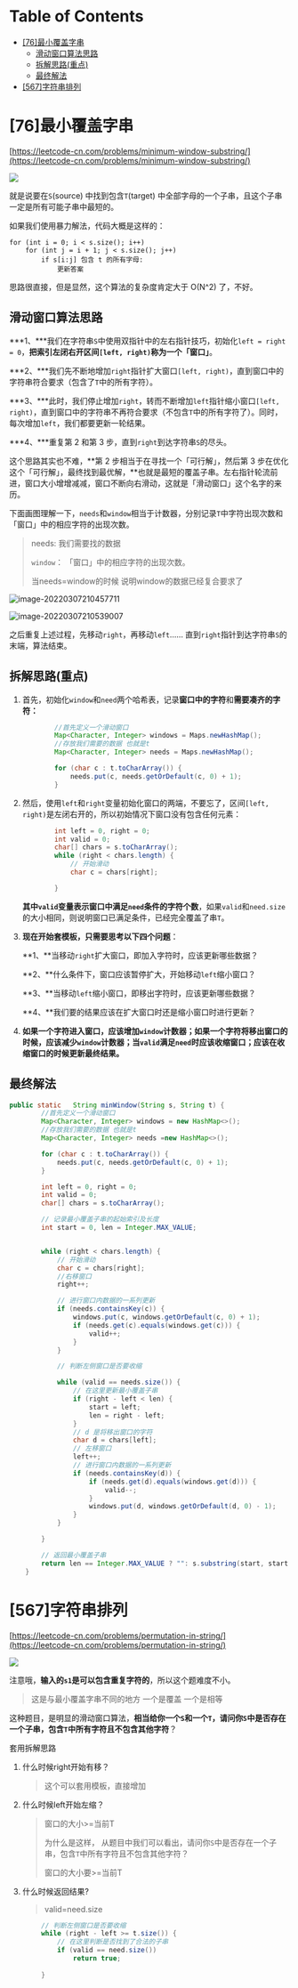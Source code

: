 # Table of Contents

* [[76]最小覆盖字串](#76最小覆盖字串)
  * [滑动窗口算法思路](#滑动窗口算法思路)
  * [拆解思路(重点)](#拆解思路重点)
  * [最终解法](#最终解法)
* [[567]字符串排列](#567字符串排列)




# [76]最小覆盖字串

[https://leetcode-cn.com/problems/minimum-window-substring/](https://leetcode-cn.com/problems/minimum-window-substring/)

![](.images/下载-1646658125277.png)

就是说要在`S`(source) 中找到包含`T`(target) 中全部字母的一个子串，且这个子串一定是所有可能子串中最短的。

如果我们使用暴力解法，代码大概是这样的：

```
for (int i = 0; i < s.size(); i++)
    for (int j = i + 1; j < s.size(); j++)
        if s[i:j] 包含 t 的所有字母:
            更新答案
```

思路很直接，但是显然，这个算法的复杂度肯定大于 O(N^2) 了，不好。



## 滑动窗口算法思路

***1、***我们在字符串`S`中使用双指针中的左右指针技巧，初始化`left = right = 0`，**把索引左闭右开区间`[left, right)`称为一个「窗口」**。

***2、***我们先不断地增加`right`指针扩大窗口`[left, right)`，直到窗口中的字符串符合要求（包含了`T`中的所有字符）。

***3、***此时，我们停止增加`right`，转而不断增加`left`指针缩小窗口`[left, right)`，直到窗口中的字符串不再符合要求（不包含`T`中的所有字符了）。同时，每次增加`left`，我们都要更新一轮结果。

***4、***重复第 2 和第 3 步，直到`right`到达字符串`S`的尽头。

这个思路其实也不难，**第 2 步相当于在寻找一个「可行解」，然后第 3 步在优化这个「可行解」，最终找到最优解，**也就是最短的覆盖子串。左右指针轮流前进，窗口大小增增减减，窗口不断向右滑动，这就是「滑动窗口」这个名字的来历。

下面画图理解一下，`needs`和`window`相当于计数器，分别记录`T`中字符出现次数和「窗口」中的相应字符的出现次数。

> needs: 我们需要找的数据
>
> `window`： 「窗口」中的相应字符的出现次数。
>
> 当needs=window的时候 说明window的数据已经复合要求了



![image-20220307210457711](.images/image-20220307210457711.png)

![image-20220307210539007](.images/image-20220307210539007.png)



之后重复上述过程，先移动`right`，再移动`left`…… 直到`right`指针到达字符串`S`的末端，算法结束。



## 拆解思路(重点)

1. 首先，初始化`window`和`need`两个哈希表，记录**窗口中的字符**和**需要凑齐的字符：**

   ```java
           //首先定义一个滑动窗口
           Map<Character, Integer> windows = Maps.newHashMap();
           //存放我们需要的数据 也就是t
           Map<Character, Integer> needs = Maps.newHashMap();
   
           for (char c : t.toCharArray()) {
               needs.put(c, needs.getOrDefault(c, 0) + 1);
           }
   ```

2. 然后，使用`left`和`right`变量初始化窗口的两端，不要忘了，区间`[left, right)`是左闭右开的，所以初始情况下窗口没有包含任何元素：

   ```java
           int left = 0, right = 0;
           int valid = 0;
           char[] chars = s.toCharArray();
           while (right < chars.length) {
               // 开始滑动
               char c = chars[right];
   
           }
   ```

   **其中`valid`变量表示窗口中满足`need`条件的字符个数**，如果`valid`和`need.size`的大小相同，则说明窗口已满足条件，已经完全覆盖了串`T`。

3. **现在开始套模板，只需要思考以下四个问题**：

   **1、**当移动`right`扩大窗口，即加入字符时，应该更新哪些数据？

   **2、**什么条件下，窗口应该暂停扩大，开始移动`left`缩小窗口？

   **3、**当移动`left`缩小窗口，即移出字符时，应该更新哪些数据？

   **4、**我们要的结果应该在扩大窗口时还是缩小窗口时进行更新？

4. **如果一个字符进入窗口，应该增加`window`计数器；如果一个字符将移出窗口的时候，应该减少`window`计数器；当`valid`满足`need`时应该收缩窗口；应该在收缩窗口的时候更新最终结果。**

## 最终解法

```java
public static   String minWindow(String s, String t) {
        //首先定义一个滑动窗口
        Map<Character, Integer> windows = new HashMap<>();
        //存放我们需要的数据 也就是t
        Map<Character, Integer> needs =new HashMap<>();

        for (char c : t.toCharArray()) {
            needs.put(c, needs.getOrDefault(c, 0) + 1);
        }

        int left = 0, right = 0;
        int valid = 0;
        char[] chars = s.toCharArray();

        // 记录最小覆盖子串的起始索引及长度
        int start = 0, len = Integer.MAX_VALUE;


        while (right < chars.length) {
            // 开始滑动
            char c = chars[right];
            //右移窗口
            right++;

            // 进行窗口内数据的一系列更新
            if (needs.containsKey(c)) {
                windows.put(c, windows.getOrDefault(c, 0) + 1);
                if (needs.get(c).equals(windows.get(c))) {
                    valid++;
                }
            }

            // 判断左侧窗口是否要收缩

            while (valid == needs.size()) {
                // 在这里更新最小覆盖子串
                if (right - left < len) {
                    start = left;
                    len = right - left;
                }
                // d 是将移出窗口的字符
                char d = chars[left];
                // 左移窗口
                left++;
                // 进行窗口内数据的一系列更新
                if (needs.containsKey(d)) {
                    if (needs.get(d).equals(windows.get(d))) {
                        valid--;
                    }
                    windows.put(d, windows.getOrDefault(d, 0) - 1);
                }
            }

        }

        // 返回最小覆盖子串
        return len == Integer.MAX_VALUE ? "": s.substring(start, start + len);
    }
```



# [567]字符串排列

[https://leetcode-cn.com/problems/permutation-in-string/](https://leetcode-cn.com/problems/permutation-in-string/)

![](.images/下载-1646728322771.png)

注意哦，**输入的`s1`是可以包含重复字符的**，所以这个题难度不小。

> 这是与最小覆盖字串不同的地方 一个是覆盖 一个是相等

这种题目，是明显的滑动窗口算法，**相当给你一个`S`和一个`T`，请问你`S`中是否存在一个子串，包含`T`中所有字符且不包含其他字符**？


套用拆解思路

1. 什么时候right开始有移？

   > 这个可以套用模板，直接增加

2. 什么时候left开始左缩？

   > 窗口的大小>=当前T
   >
   > 为什么是这样， 从题目中我们可以看出，请问你`S`中是否存在一个子串，包含`T`中所有字符且不包含其他字符？
   >
   > 窗口的大小要>=当前T

3. 什么时候返回结果?

   > valid=need.size

   


```java
        // 判断左侧窗口是否要收缩
        while (right - left >= t.size()) {
            // 在这里判断是否找到了合法的子串
            if (valid == need.size())
                return true;
           
        }
```



